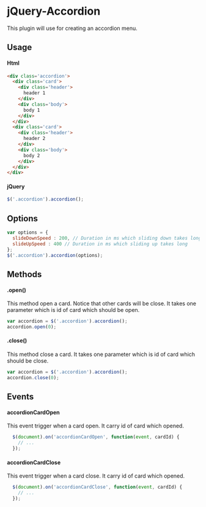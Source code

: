 # jQuery-Accordion
This plugin will use for creating an accordion menu.

<h2>Usage</h2>
<h4>Html</h4>

```html
<div class='accordion'>
  <div class='card'>
    <div class='header'>
      header 1
    </div>
    <div class='body'>
      body 1
    </div>
  </div>
  <div class='card'>
    <div class='header'>
      header 2
    </div>
    <div class='body'>
      body 2
    </div>
  </div>
</div>
```

<h4>jQuery</h4>

```javascript
$('.accordion').accordion();
```

<H2>Options</h2>

```javascript
var options = {
  slideDownSpeed : 200, // Duration in ms which sliding down takes long
  slideUpSpeed : 400 // Duration in ms which sliding up takes long
};
$('.accordion').accordion(options);
```

<H2>Methods</H2>
<h4>.open()</H4>
This method open a card. Notice that other cards will be close. It takes one parameter which is id of card which should be open.

```javascript
var accordion = $('.accordion').accordion();
accordion.open(0);
```

<h4>.close()</H4>
This method close a card. It takes one parameter which is id of card which should be close.

```javascript
var accordion = $('.accordion').accordion();
accordion.close(0);
```

<h2>Events</h2>
<h4>accordionCardOpen</h4>
This event trigger when a card open. It carry id of card which opened.

```javascript
  $(document).on('accordionCardOpen', function(event, cardId) {
    // ...
  });
```

<h4>accordionCardClose</h4>
This event trigger when a card close. It carry id of card which opened.

```javascript
  $(document).on('accordionCardClose', function(event, cardId) {
    // ...
  });
```
